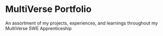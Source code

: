 # MultiVerse Portfolio
An assortment of my projects, experiences, and learnings throughout my MultiVerse SWE Apprenticeship
